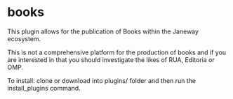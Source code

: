 # books
This plugin allows for the publication of Books within the Janeway ecosystem.

This is not a comprehensive platform for the production of books and if you are interested in that you should investigate the likes of RUA, Editoria or OMP.

To install: clone or download into plugins/ folder and then run the install_plugins command.

